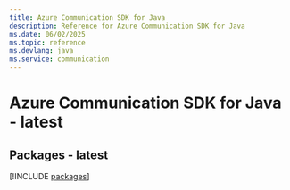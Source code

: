 ```yaml
---
title: Azure Communication SDK for Java
description: Reference for Azure Communication SDK for Java
ms.date: 06/02/2025
ms.topic: reference
ms.devlang: java
ms.service: communication
---
```

# Azure Communication SDK for Java - latest
## Packages - latest
[!INCLUDE [packages](communication-index.md)]